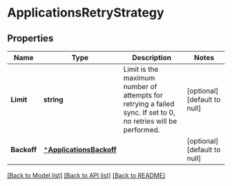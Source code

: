 # ApplicationsRetryStrategy

## Properties
Name | Type | Description | Notes
------------ | ------------- | ------------- | -------------
**Limit** | **string** | Limit is the maximum number of attempts for retrying a failed sync. If set to 0, no retries will be performed. | [optional] [default to null]
**Backoff** | [***ApplicationsBackoff**](applicationsBackoff.md) |  | [optional] [default to null]

[[Back to Model list]](../README.md#documentation-for-models) [[Back to API list]](../README.md#documentation-for-api-endpoints) [[Back to README]](../README.md)

